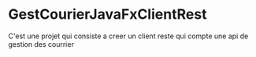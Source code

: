 # GestCourierJavaFxClientRest
C'est une projet qui consiste a creer un client reste qui compte une api de gestion des courrier
